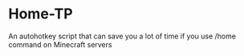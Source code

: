 # Home-TP
An autohotkey script that can save you a lot of time if you use /home command on Minecraft servers
